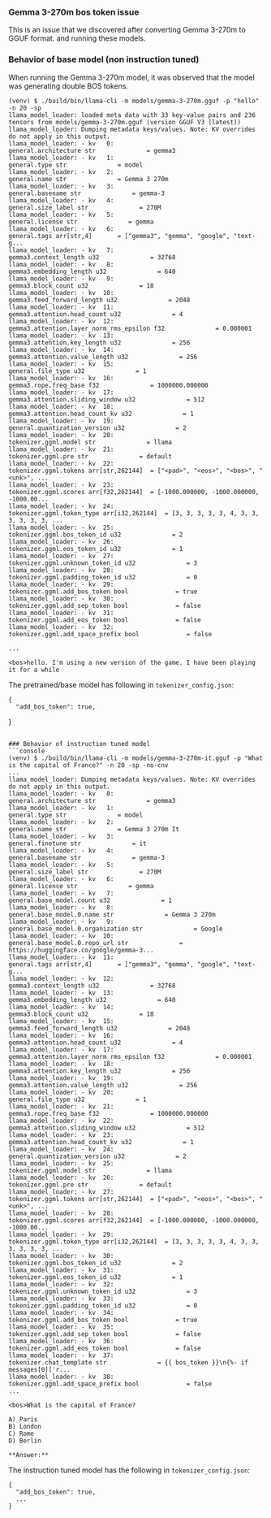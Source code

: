 ### Gemma 3-270m bos token issue
This is an issue that we discovered after converting Gemma 3-270m to GGUF format.
and running these models.

### Behavior of base model (non instruction tuned)
When running the Gemma 3-270m model, it was observed that the model was
generating double BOS tokens.
```console
(venv) $ ./build/bin/llama-cli -m models/gemma-3-270m.gguf -p "hello" -n 20 -sp
llama_model_loader: loaded meta data with 33 key-value pairs and 236 tensors from models/gemma-3-270m.gguf (version GGUF V3 (latest))
llama_model_loader: Dumping metadata keys/values. Note: KV overrides do not apply in this output.
llama_model_loader: - kv   0:                       general.architecture str              = gemma3
llama_model_loader: - kv   1:                               general.type str              = model
llama_model_loader: - kv   2:                               general.name str              = Gemma 3 270m
llama_model_loader: - kv   3:                           general.basename str              = gemma-3
llama_model_loader: - kv   4:                         general.size_label str              = 270M
llama_model_loader: - kv   5:                            general.license str              = gemma
llama_model_loader: - kv   6:                               general.tags arr[str,4]       = ["gemma3", "gemma", "google", "text-g...
llama_model_loader: - kv   7:                      gemma3.context_length u32              = 32768
llama_model_loader: - kv   8:                    gemma3.embedding_length u32              = 640
llama_model_loader: - kv   9:                         gemma3.block_count u32              = 18
llama_model_loader: - kv  10:                 gemma3.feed_forward_length u32              = 2048
llama_model_loader: - kv  11:                gemma3.attention.head_count u32              = 4
llama_model_loader: - kv  12:    gemma3.attention.layer_norm_rms_epsilon f32              = 0.000001
llama_model_loader: - kv  13:                gemma3.attention.key_length u32              = 256
llama_model_loader: - kv  14:              gemma3.attention.value_length u32              = 256
llama_model_loader: - kv  15:                          general.file_type u32              = 1
llama_model_loader: - kv  16:                      gemma3.rope.freq_base f32              = 1000000.000000
llama_model_loader: - kv  17:            gemma3.attention.sliding_window u32              = 512
llama_model_loader: - kv  18:             gemma3.attention.head_count_kv u32              = 1
llama_model_loader: - kv  19:               general.quantization_version u32              = 2
llama_model_loader: - kv  20:                       tokenizer.ggml.model str              = llama
llama_model_loader: - kv  21:                         tokenizer.ggml.pre str              = default
llama_model_loader: - kv  22:                      tokenizer.ggml.tokens arr[str,262144]  = ["<pad>", "<eos>", "<bos>", "<unk>", ...
llama_model_loader: - kv  23:                      tokenizer.ggml.scores arr[f32,262144]  = [-1000.000000, -1000.000000, -1000.00...
llama_model_loader: - kv  24:                  tokenizer.ggml.token_type arr[i32,262144]  = [3, 3, 3, 3, 3, 4, 3, 3, 3, 3, 3, 3, ...
llama_model_loader: - kv  25:                tokenizer.ggml.bos_token_id u32              = 2
llama_model_loader: - kv  26:                tokenizer.ggml.eos_token_id u32              = 1
llama_model_loader: - kv  27:            tokenizer.ggml.unknown_token_id u32              = 3
llama_model_loader: - kv  28:            tokenizer.ggml.padding_token_id u32              = 0
llama_model_loader: - kv  29:               tokenizer.ggml.add_bos_token bool             = true
llama_model_loader: - kv  30:               tokenizer.ggml.add_sep_token bool             = false
llama_model_loader: - kv  31:               tokenizer.ggml.add_eos_token bool             = false
llama_model_loader: - kv  32:            tokenizer.ggml.add_space_prefix bool             = false

...

<bos>hello. I'm using a new version of the game. I have been playing it for a while
```

The pretrained/base model has following in `tokenizer_config.json`:
```console
{
  "add_bos_token": true,
  ```
}
```

### Behavior of instruction tuned model
```console
(venv) $ ./build/bin/llama-cli -m models/gemma-3-270m-it.gguf -p "What is the capital of France?" -n 20 -sp -no-cnv
...
llama_model_loader: Dumping metadata keys/values. Note: KV overrides do not apply in this output.
llama_model_loader: - kv   0:                       general.architecture str              = gemma3
llama_model_loader: - kv   1:                               general.type str              = model
llama_model_loader: - kv   2:                               general.name str              = Gemma 3 270m It
llama_model_loader: - kv   3:                           general.finetune str              = it
llama_model_loader: - kv   4:                           general.basename str              = gemma-3
llama_model_loader: - kv   5:                         general.size_label str              = 270M
llama_model_loader: - kv   6:                            general.license str              = gemma
llama_model_loader: - kv   7:                   general.base_model.count u32              = 1
llama_model_loader: - kv   8:                  general.base_model.0.name str              = Gemma 3 270m
llama_model_loader: - kv   9:          general.base_model.0.organization str              = Google
llama_model_loader: - kv  10:              general.base_model.0.repo_url str              = https://huggingface.co/google/gemma-3...
llama_model_loader: - kv  11:                               general.tags arr[str,4]       = ["gemma3", "gemma", "google", "text-g...
llama_model_loader: - kv  12:                      gemma3.context_length u32              = 32768
llama_model_loader: - kv  13:                    gemma3.embedding_length u32              = 640
llama_model_loader: - kv  14:                         gemma3.block_count u32              = 18
llama_model_loader: - kv  15:                 gemma3.feed_forward_length u32              = 2048
llama_model_loader: - kv  16:                gemma3.attention.head_count u32              = 4
llama_model_loader: - kv  17:    gemma3.attention.layer_norm_rms_epsilon f32              = 0.000001
llama_model_loader: - kv  18:                gemma3.attention.key_length u32              = 256
llama_model_loader: - kv  19:              gemma3.attention.value_length u32              = 256
llama_model_loader: - kv  20:                          general.file_type u32              = 1
llama_model_loader: - kv  21:                      gemma3.rope.freq_base f32              = 1000000.000000
llama_model_loader: - kv  22:            gemma3.attention.sliding_window u32              = 512
llama_model_loader: - kv  23:             gemma3.attention.head_count_kv u32              = 1
llama_model_loader: - kv  24:               general.quantization_version u32              = 2
llama_model_loader: - kv  25:                       tokenizer.ggml.model str              = llama
llama_model_loader: - kv  26:                         tokenizer.ggml.pre str              = default
llama_model_loader: - kv  27:                      tokenizer.ggml.tokens arr[str,262144]  = ["<pad>", "<eos>", "<bos>", "<unk>", ...
llama_model_loader: - kv  28:                      tokenizer.ggml.scores arr[f32,262144]  = [-1000.000000, -1000.000000, -1000.00...
llama_model_loader: - kv  29:                  tokenizer.ggml.token_type arr[i32,262144]  = [3, 3, 3, 3, 3, 4, 3, 3, 3, 3, 3, 3, ...
llama_model_loader: - kv  30:                tokenizer.ggml.bos_token_id u32              = 2
llama_model_loader: - kv  31:                tokenizer.ggml.eos_token_id u32              = 1
llama_model_loader: - kv  32:            tokenizer.ggml.unknown_token_id u32              = 3
llama_model_loader: - kv  33:            tokenizer.ggml.padding_token_id u32              = 0
llama_model_loader: - kv  34:               tokenizer.ggml.add_bos_token bool             = true
llama_model_loader: - kv  35:               tokenizer.ggml.add_sep_token bool             = false
llama_model_loader: - kv  36:               tokenizer.ggml.add_eos_token bool             = false
llama_model_loader: - kv  37:                    tokenizer.chat_template str              = {{ bos_token }}\n{%- if messages[0]['r...
llama_model_loader: - kv  38:            tokenizer.ggml.add_space_prefix bool             = false
...

<bos>What is the capital of France?

A) Paris
B) London
C) Rome
D) Berlin

**Answer:**
```
The instruction tuned model has the following in `tokenizer_config.json`:
```console
{
  "add_bos_token": true,
  ...
}
```
